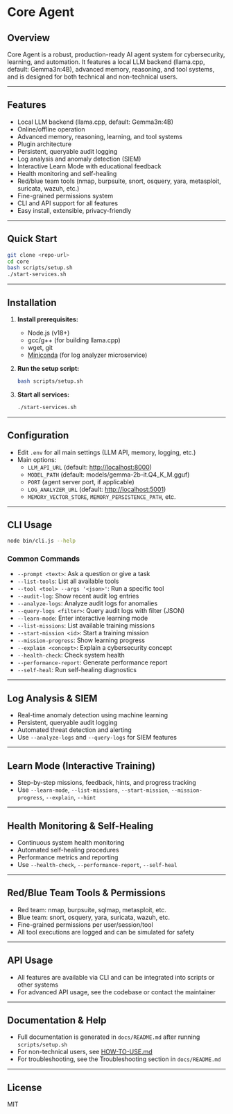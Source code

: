 # Core Agent

## Overview

Core Agent is a robust, production-ready AI agent system for cybersecurity, learning, and automation. It features a local LLM backend (llama.cpp, default: Gemma3n:4B), advanced memory, reasoning, and tool systems, and is designed for both technical and non-technical users.

---

## Features

- Local LLM backend (llama.cpp, default: Gemma3n:4B)
- Online/offline operation
- Advanced memory, reasoning, learning, and tool systems
- Plugin architecture
- Persistent, queryable audit logging
- Log analysis and anomaly detection (SIEM)
- Interactive Learn Mode with educational feedback
- Health monitoring and self-healing
- Red/blue team tools (nmap, burpsuite, snort, osquery, yara, metasploit, suricata, wazuh, etc.)
- Fine-grained permissions system
- CLI and API support for all features
- Easy install, extensible, privacy-friendly

---

## Quick Start

```bash
git clone <repo-url>
cd core
bash scripts/setup.sh
./start-services.sh
```

---

## Installation

1. **Install prerequisites:**
   - Node.js (v18+)
   - gcc/g++ (for building llama.cpp)
   - wget, git
   - [Miniconda](https://docs.conda.io/en/latest/miniconda.html) (for log analyzer microservice)
2. **Run the setup script:**

   ```bash
   bash scripts/setup.sh
   ```

3. **Start all services:**

   ```bash
   ./start-services.sh
   ```

---

## Configuration

- Edit `.env` for all main settings (LLM API, memory, logging, etc.)
- Main options:
  - `LLM_API_URL` (default: <http://localhost:8000>)
  - `MODEL_PATH` (default: models/gemma-2b-it.Q4_K_M.gguf)
  - `PORT` (agent server port, if applicable)
  - `LOG_ANALYZER_URL` (default: <http://localhost:5001>)
  - `MEMORY_VECTOR_STORE`, `MEMORY_PERSISTENCE_PATH`, etc.

---

## CLI Usage

```bash
node bin/cli.js --help
```

### Common Commands

- `--prompt <text>`: Ask a question or give a task
- `--list-tools`: List all available tools
- `--tool <tool> --args '<json>'`: Run a specific tool
- `--audit-log`: Show recent audit log entries
- `--analyze-logs`: Analyze audit logs for anomalies
- `--query-logs <filter>`: Query audit logs with filter (JSON)
- `--learn-mode`: Enter interactive learning mode
- `--list-missions`: List available training missions
- `--start-mission <id>`: Start a training mission
- `--mission-progress`: Show learning progress
- `--explain <concept>`: Explain a cybersecurity concept
- `--health-check`: Check system health
- `--performance-report`: Generate performance report
- `--self-heal`: Run self-healing diagnostics

---

## Log Analysis & SIEM

- Real-time anomaly detection using machine learning
- Persistent, queryable audit logging
- Automated threat detection and alerting
- Use `--analyze-logs` and `--query-logs` for SIEM features

---

## Learn Mode (Interactive Training)

- Step-by-step missions, feedback, hints, and progress tracking
- Use `--learn-mode`, `--list-missions`, `--start-mission`, `--mission-progress`, `--explain`, `--hint`

---

## Health Monitoring & Self-Healing

- Continuous system health monitoring
- Automated self-healing procedures
- Performance metrics and reporting
- Use `--health-check`, `--performance-report`, `--self-heal`

---

## Red/Blue Team Tools & Permissions

- Red team: nmap, burpsuite, sqlmap, metasploit, etc.
- Blue team: snort, osquery, yara, suricata, wazuh, etc.
- Fine-grained permissions per user/session/tool
- All tool executions are logged and can be simulated for safety

---

## API Usage

- All features are available via CLI and can be integrated into scripts or other systems
- For advanced API usage, see the codebase or contact the maintainer

---

## Documentation & Help

- Full documentation is generated in `docs/README.md` after running `scripts/setup.sh`
- For non-technical users, see [HOW-TO-USE.md](./HOW-TO-USE.md)
- For troubleshooting, see the Troubleshooting section in `docs/README.md`

---

## License

MIT
